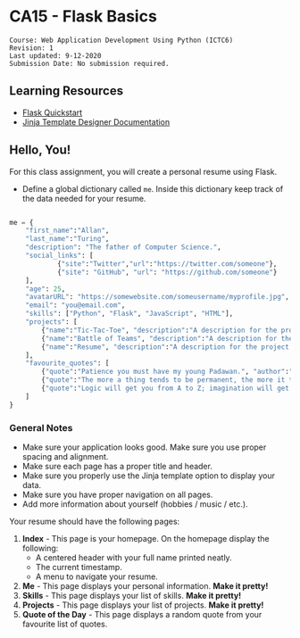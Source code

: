 # CA15 - Flask Basics

	Course: Web Application Development Using Python (ICTC6)
	Revision: 1
	Last updated: 9-12-2020
	Submission Date: No submission required.

## Learning Resources

* [Flask Quickstart](https://flask.palletsprojects.com/en/1.1.x/quickstart/)
* [Jinja Template Designer Documentation](https://jinja.pocoo.org/docs/templates/#synopsis)


## Hello, You!

For this class assignment, you will create a personal resume using Flask.

* Define a global dictionary called `me`. Inside this dictionary keep track of the data needed for your resume.

```python

me = {
	"first_name":"Allan",
	"last_name":"Turing",
	"description": "The father of Computer Science.",
	"social_links": [
			{"site":"Twitter","url":"https://twitter.com/someone"}, 
			{"site": "GitHub", "url": "https://github.com/someone"}
	],
	"age": 25,
	"avatarURL": "https://somewebsite.com/someusername/myprofile.jpg",
	"email": "you@email.com",
	"skills": ["Python", "Flask", "JavaScript", "HTML"],
	"projects": [
		{"name":"Tic-Tac-Toe", "description":"A description for the project.", "tags":["functions", "control structures", "game"]},
		{"name":"Battle of Teams", "description":"A description for the project.", "tags":["functions", "OOP"]},
		{"name":"Resume", "description":"A description for the project.", "tags":["flask", "web application", "HTTP routes"]}
	],
	"favourite_quotes": [
		{"quote":"Patience you must have my young Padawan.", "author":"Yoda"},
		{"quote":"The more a thing tends to be permanent, the more it tends to be lifeless.", "author":"Alan Watts"},
		{"quote":"Logic will get you from A to Z; imagination will get you everywhere.", "author":"Albert Einstein"}
	]
}
```

### General Notes

* Make sure your application looks good. Make sure you use proper spacing and alignment.
* Make sure each page has a proper title and header.
* Make sure you properly use the Jinja template option to display your data.
* Make sure you have proper navigation on all pages.
* Add more information about yourself (hobbies / music / etc.).

Your resume should have the following pages:

1. **Index** - This page is your homepage. On the homepage display the following:
   * A centered header with your full name printed neatly.
   * The current timestamp.
   * A menu to navigate your resume.
2. **Me** - This page displays your personal information. **Make it pretty!**
3. **Skills** - This page displays your list of skills. **Make it pretty!**
4. **Projects** - This page displays your list of projects. **Make it pretty!**
5. **Quote of the Day** - This page displays a random quote from your favourite list of quotes.
